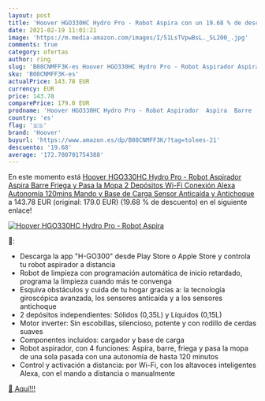 ```yaml
---
layout: post
title: 'Hoover HGO330HC Hydro Pro - Robot Aspira con un 19.68 % de descuento'
date: 2021-02-19 11:01:21
image: 'https://m.media-amazon.com/images/I/51LsTVpwBsL._SL200_.jpg'
comments: true
category: ofertas
author: ring
slug: 'B08CNMFF3K-es Hoover HGO330HC Hydro Pro - Robot Aspirador Aspira Barre...'
sku: 'B08CNMFF3K-es'
actualPrice: 143.78 EUR
currency: EUR
price: 143.78
comparePrice: 179.0 EUR
prodname: 'Hoover HGO330HC Hydro Pro - Robot Aspirador  Aspira  Barre  Friega y Pasa la Mopa  2 Depósitos  Wi-Fi  Conexión Alexa  Autonomía 120mins  Mando y Base de Carga  Sensor Anticaída y Antichoque'
country: 'es'
flag: '🇪🇸'
brand: 'Hoover'
buyurl: 'https://www.amazon.es/dp/B08CNMFF3K/?tag=tolees-21'
descuento: '19.68'
average: '172.780701754388'
---
```


En este momento está [Hoover HGO330HC Hydro Pro - Robot Aspirador  Aspira  Barre  Friega y Pasa la Mopa  2 Depósitos  Wi-Fi  Conexión Alexa  Autonomía 120mins  Mando y Base de Carga  Sensor Anticaída y Antichoque](https://www.amazon.es/dp/B08CNMFF3K/?tag=tolees-21) a 143.78 EUR (original: 179.0 EUR) (19.68 %  de descuento) en el siguiente enlace!

[![Hoover HGO330HC Hydro Pro - Robot Aspira](https://m.media-amazon.com/images/I/51LsTVpwBsL._SL200_.jpg)](https://www.amazon.es/dp/B08CNMFF3K/?tag=tolees-21)

🔎:

- Descarga la app "H-GO300" desde Play Store o Apple Store y controla tu robot aspirador a distancia
- Robot de limpieza con programación automática de inicio retardado, programa la limpieza cuando más te convenga
- Esquiva obstáculos y cuida de tu hogar gracias a: la tecnología giroscópica avanzada, los sensores anticaída y a los sensores antichoque
- 2 depósitos independientes: Sólidos (0,35L) y Líquidos (0,15L)
- Motor inverter: Sin escobillas, silencioso, potente y con rodillo de cerdas suaves
- Componentes incluidos: cargador y base de carga
- Robot aspirador, con 4 funciones: Aspira, barre, friega y pasa la mopa de una sola pasada con una autonomía de hasta 120 minutos
- Control y activación a distancia: por Wi-Fi, con los altavoces inteligentes Alexa, con el mando a distancia o manualmente

[🛒 Aquí!!!](https://www.amazon.es/dp/B08CNMFF3K/?tag=tolees-21)
